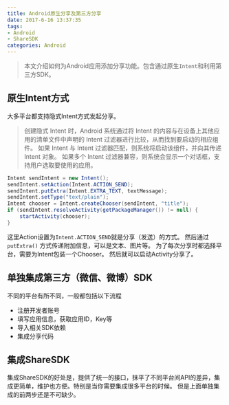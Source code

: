 ```yaml
---
title: Android原生分享及第三方分享
date: 2017-6-16 13:37:35
tags: 
- Android
- ShareSDK
categories: Android
---
```


> 本文介绍如何为Android应用添加分享功能。包含通过原生`Intent`和利用第三方SDK。

<!--more-->
## 原生Intent方式

大多平台都支持隐式Intent方式发起分享。

> 创建隐式 Intent 时，Android 系统通过将 Intent 的内容与在设备上其他应用的清单文件中声明的 Intent 过滤器进行比较，从而找到要启动的相应组件。 如果 Intent 与 Intent 过滤器匹配，则系统将启动该组件，并向其传递 Intent 对象。 如果多个 Intent 过滤器兼容，则系统会显示一个对话框，支持用户选取要使用的应用。

```java
Intent sendIntent = new Intent();
sendIntent.setAction(Intent.ACTION_SEND);
sendIntent.putExtra(Intent.EXTRA_TEXT, textMessage);
sendIntent.setType("text/plain");
Intent chooser = Intent.createChooser(sendIntent, "title");
if (sendIntent.resolveActivity(getPackageManager()) != null) {
    startActivity(chooser);
}
```
这里Action设置为`Intent.ACTION_SEND`就是分享（发送）的方式。
然后通过`putExtra()` 方式传递附加信息，可以是文本、图片等。
为了每次分享时都选择平台，需要为Intent包装一个Chooser。
然后就可以启动Activity分享了。

## 单独集成第三方（微信、微博）SDK

不同的平台有所不同，一般都包括以下流程
- 注册开发者账号
- 填写应用信息，获取应用ID，Key等
- 导入相关SDK依赖
- 集成分享代码

## 集成ShareSDK

集成ShareSDK的好处是，提供了统一的接口，抹平了不同平台间API的差异，集成更简单，维护也方便。特别是当你需要集成很多平台的时候。
但是上面单独集成的前两步还是不可缺少。

